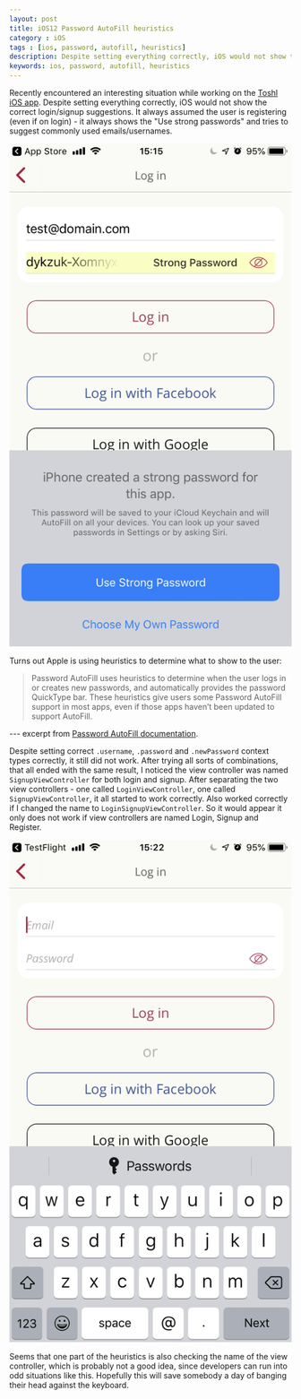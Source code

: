 ```yaml
---
layout: post
title: iOS12 Password AutoFill heuristics
category : iOS
tags : [ios, password, autofill, heuristics]
description: Despite setting everything correctly, iOS would not show the correct login/signup suggestions. Turns out Apple is using heuristics to determine what to show to the user.
keywords: ios, password, autofill, heuristics
---
```


Recently encountered an interesting situation while working on the [Toshl](https://toshl.com) [iOS app](https://itunes.apple.com/us/app/toshl-finance-best-budget/id921590251?mt=8). Despite setting everything correctly, iOS would not show the correct login/signup suggestions. It always assumed the user is registering (even if on login) - it always shows the "Use strong passwords" and tries to suggest commonly used emails/usernames.

![Toshl Login](/images/toshl-login-wrong.png)

Turns out Apple is using heuristics to determine what to show to the user:

 > Password AutoFill uses heuristics to determine when the user logs in or creates new passwords, and automatically provides the password QuickType bar. These heuristics give users some Password AutoFill support in most apps, even if those apps haven’t been updated to support AutoFill.

 --- excerpt from [Password AutoFill documentation](https://developer.apple.com/documentation/security/password_autofill).

Despite setting correct `.username`, `.password` and `.newPassword` context types correctly, it still did not work. After trying all sorts of combinations, that all ended with the same result, I noticed the view controller was named `SignupViewController` for both login and signup. After separating the two view controllers - one called `LoginViewController`, one called `SignupViewController`, it all started to work correctly. Also worked correctly if I changed the name to `LoginSignupViewController`. So it would appear it only does not work if view controllers are named Login, Signup and Register.

![Toshl Login](/images/toshl-login-right.png)

Seems that one part of the heuristics is also checking the name of the view controller, which is probably not a good idea, since developers can run into odd situations like this. Hopefully this will save somebody a day of banging their head against the keyboard.